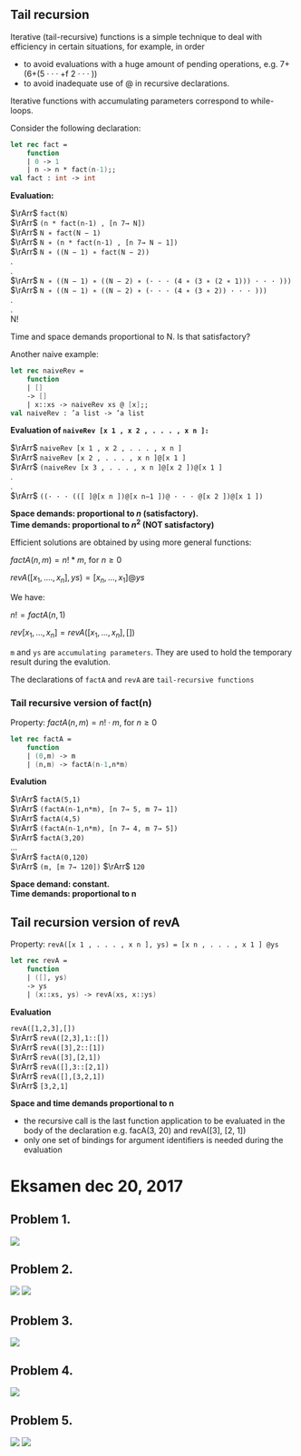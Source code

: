## Tail recursion

Iterative (tail-recursive) functions is a simple technique to deal
with efficiency in certain situations, for example, in order

* to avoid evaluations with a huge amount of pending operations, e.g.
7+(6+(5 · · · +f 2 · · · ))
* to avoid inadequate use of @ in recursive declarations.

Iterative functions with accumulating parameters correspond to
while-loops.

Consider the following declaration:
```fsharp
let rec fact =
    function
    | 0 -> 1
    | n -> n * fact(n-1);;
val fact : int -> int
```
**Evaluation:**

$\rArr$ `fact(N)` <br>
$\rArr$ `(n * fact(n-1) , [n 7→ N]) `<br>
$\rArr$ `N ∗ fact(N − 1)` <br>
$\rArr$ `N ∗ (n * fact(n-1) , [n 7→ N − 1])` <br>
$\rArr$ `N ∗ ((N − 1) ∗ fact(N − 2))` <br>
.<br>
.<br>
$\rArr$ `N ∗ ((N − 1) ∗ ((N − 2) ∗ (· · · (4 ∗ (3 ∗ (2 ∗ 1))) · · · )))` <br>
$\rArr$ `N ∗ ((N − 1) ∗ ((N − 2) ∗ (· · · (4 ∗ (3 ∗ 2)) · · · )))` <br>
. <br>
. <br>
N!

Time and space demands proportional to N. Is that satisfactory?

Another naive example:

```fsharp
let rec naiveRev =
    function
    | []
    -> []
    | x::xs -> naiveRev xs @ [x];;
val naiveRev : ’a list -> ’a list
```
**Evaluation of `naiveRev [x 1 , x 2 , . . . , x n ]:`**

$\rArr$ `naiveRev [x 1 , x 2 , . . . , x n ]`<br>
$\rArr$ `naiveRev [x 2 , . . . , x n ]@[x 1 ]`<br>
$\rArr$ `(naiveRev [x 3 , . . . , x n ]@[x 2 ])@[x 1 ]`<br>
. <br>
. <br>
$\rArr$ ```((· · · (([ ]@[x n ])@[x n−1 ])@ · · · @[x 2 ])@[x 1 ])```

**Space demands: proportional to $n$ (satisfactory). <br> Time demands: proportional to $n^2$ (NOT satisfactory)**

Efficient solutions are obtained by using more general functions:

$factA(n, m) = n! * m$, for $n \ge 0$

$revA([x_1, ...., x_n], ys) = [x_n, ..., x_1] @ ys$

We have: 

$n! = factA(n, 1)$

$rev[x_1, ..., x_n] = revA([x_1, ..., x_n], [])$

`m` and `ys` are `accumulating parameters`. They are used to hold the temporary result during the evalution.

The declarations of `factA` and `revA` are `tail-recursive functions`

### Tail recursive version of fact(n)
Property: $factA(n, m) = n! · m$, for $n ≥ 0$

```fsharp
let rec factA =
    function
    | (0,m) -> m
    | (n,m) -> factA(n-1,n*m)
```

**Evalution**

$\rArr$ `factA(5,1)`<br>
$\rArr$ `(factA(n-1,n*m), [n 7→ 5, m 7→ 1])`<br>
$\rArr$ `factA(4,5)`<br>
$\rArr$ `(factA(n-1,n*m), [n 7→ 4, m 7→ 5])`<br>
$\rArr$ `factA(3,20)`<br>
...<br>
$\rArr$ `factA(0,120)`<br>
$\rArr$ `(m, [m 7→ 120])` $\rArr$ `120`

**Space demand: constant.** <br>
**Time demands: proportional to n**

## Tail recursion version of revA
Property: `revA([x 1 , . . . , x n ], ys) = [x n , . . . , x 1 ] @ys`

```fsharp
let rec revA =
    function
    | ([], ys)
    -> ys
    | (x::xs, ys) -> revA(xs, x::ys)
```
**Evaluation**

`revA([1,2,3],[])`<br>
$\rArr$ `revA([2,3],1::[])`<br>
$\rArr$ `revA([3],2::[1])`<br>
$\rArr$ `revA([3],[2,1])`<br>
$\rArr$ `revA([],3::[2,1])`<br>
$\rArr$ `revA([],[3,2,1])`<br>
$\rArr$ `[3,2,1]`

**Space and time demands proportional to n**

* the recursive call is the last function application to be evaluated
in the body of the declaration e.g. facA(3, 20) and
revA([3], [2, 1])
* only one set of bindings for argument identifiers is needed
during the evaluation

# Eksamen dec 20, 2017

## Problem 1.

![](assets/exam2017/problem1.png)

## Problem 2.
![](assets/exam2017/problem2_1.png)
![](assets/exam2017/problem2_2.png)

## Problem 3.
![](assets/exam2017/problem3.png)

## Problem 4.
![](assets/exam2017/problem4.png)

## Problem 5.
![](assets/exam2017/problem5_1.png)
![](assets/exam2017/problem5_2.png)